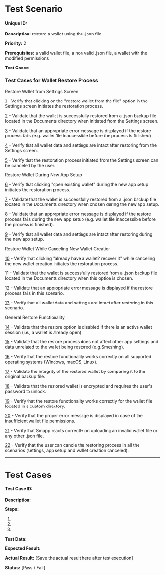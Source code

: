 # Test Scenario

#### Unique ID: 

**Description:** restore a wallet using the .json file

**Priority:** 2

**Prerequisites:** a valid wallet file, a non valid .json file, a wallet with the modified permissions

**Test Cases:** 

### Test Cases for Wallet Restore Process

Restore Wallet from Settings Screen

[1](#test-case-id-filerestore-01) - Verify that clicking on the "restore wallet from the file" option in the Settings screen initiates the restoration process.

[2](#test-case-id-filerestore-02) - Validate that the wallet is successfully restored from a .json backup file located in the Documents directory when initiated from the Settings screen.

[3](#test-case-id-filerestore-03) - Validate that an appropriate error message is displayed if the restore process fails (e.g. wallet file inaccessible before the process is finished)

[4](#test-case-id-filerestore-04) - Verify that all wallet data and settings are intact after restoring from the Settings screen.

[5](#test-case-id-filerestore-05) - Verify that the restoration process initiated from the Settings screen can be canceled by the user.

Restore Wallet During New App Setup

[6](#test-case-id-filerestore-06) - Verify that clicking "open existing wallet" during the new app setup initiates the restoration process.

[7](#test-case-id-filerestore-07) - Validate that the wallet is successfully restored from a .json backup file located in the Documents directory when chosen during the new app setup.

[8](#test-case-id-filerestore-08) - Validate that an appropriate error message is displayed if the restore process fails during the new app setup (e.g. wallet file inaccessible before the process is finished).

[9](#test-case-id-filerestore-09) - Verify that all wallet data and settings are intact after restoring during the new app setup.

Restore Wallet While Canceling New Wallet Creation

[10](#test-case-id-filerestore-10) - Verify that clicking "already have a wallet? recover it" while canceling the new wallet creation initiates the restoration process.

[11](#test-case-id-filerestore-11) - Validate that the wallet is successfully restored from a .json backup file located in the Documents directory when this option is chosen.

[12](#test-case-id-filerestore-12) - Validate that an appropriate error message is displayed if the restore process fails in this scenario.

[13](#test-case-id-filerestore-13) - Verify that all wallet data and settings are intact after restoring in this scenario.

General Restore Functionality

[14](#test-case-id-filerestore-14) - Validate that the restore option is disabled if there is an active wallet session (i.e., a wallet is already open).

[15](#test-case-id-filerestore-15) - Validate that the restore process does not affect other app settings and data unrelated to the wallet being restored (e.g.Smeshing).

[16](#test-case-id-filerestore-16) - Verify that the restore functionality works correctly on all supported operating systems (Windows, macOS, Linux).

[17](#test-case-id-filerestore-17) - Validate the integrity of the restored wallet by comparing it to the original backup file.

[18](#test-case-id-filerestore-18) - Validate that the restored wallet is encrypted and requires the user's password to unlock.

[19](#test-case-id-filerestore-19) - Verify that the restore functionality works correctly for the wallet file located in a custom directory.

[20](#test-case-id-filerestore-20) - Verify that the proper error message is displayed in case of the insufficient wallet file permissions.

[21](#test-case-id-filerestore-21) - Verify that Smapp reacts correctly on uploading an invalid wallet file or any other .json file.

[22](#test-case-id-filerestore-22) - Verify that the user can cancle the restoring process in all the scenarios (settings, app setup and wallet creation canceled).


_____

# Test Cases

#### Test Case ID: 

**Description:**

**Steps:**

1. 

2. 

3. 

**Test Data:**

**Expected Result:**

**Actual Result:** [Save the actual result here after test execution]

**Status:** [Pass / Fail]
